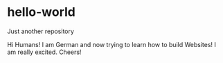 # hello-world
Just another repository

Hi Humans!
I am German and now trying to learn how to build Websites! I am really excited. Cheers!
